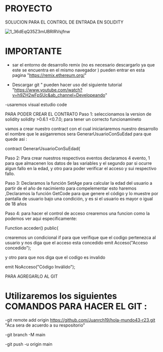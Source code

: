 # PROYECTO
SOLUCION PARA EL CONTROL DE ENTRADA EN SOLIDITY 

![1_36dEqQ35Z3mUBRIRVsjfnw](https://user-images.githubusercontent.com/91889338/142859511-212fa232-a72c-4a8c-8c49-bd4746684069.png)

# IMPORTANTE
- sar el entorno de desarrollo remix (no es necesario descargarlo ya que este se encuentra en el mismo navegador ) pueden entrar en esta pagina "https://remix.ethereum.org/"

- Descargar git " pueden hacer uso del siguiente tutorial "https://www.youtube.com/watch?v=h9ZH2wFpSUc&ab_channel=Developeando"
 
-usaremos visual estudio code


PARA PODER CREAR EL CONTRATO 
 Paso 1:
 seleccionamos la version de solidity solidity >0.6.1 <0.7.0; para tener un correcto funcionamineto
 
 
 vamos a crear nuestro contract con el cual iniciariaremos nuestro desarrollo el nombre que le asiganremos sera GenerarUsuarioConSuEdad para que quede asi :
 
 contract GenerarUsuarioConSuEdad{
 
 Paso 2:
 Para crear nuestros respectivos eventos declaramos 4 evento, 1 para que almacenen los datos de las variables y el segundo par si ocurre algun fallo en la edad, y otro para poder verificar el acceso y sui respectivo fallo.
 
 Paso 3:
 Declaramos la función SetAge para calcular la edad del usuario a partir de el año de nacimiento para compelementar esto haremos ,Declaramos la función GetCode para que genere el código y lo muestre por pantalla de usuario bajo una condición, y es si el usuario es mayor o igual de 18 años
 
 Paso 4:
 para hacer el control de acceso crearemos una funcion como la podemos ver aqui especificamente:
 
 Function acceder() public{
 
 crearemos un condicional if para que verifique que el codigo pertenezca al usuario y nos diga que el acceso esta concedido
  emit Acceso("Acceso concedido"); 
  
 
 y otro para que nos diga que el codigo es invalido
 
 
 emit NoAcceso("Código Inválido");
 
 
 PARA AGREGARLO AL GIT
 
 # Utilizaremos los siguientes COMANDOS PARA HACER EL GIT :
 
-git remote add origin https://github.com/Juanrch19/hola-mundo43-r23.git "Aca sera de acuerdo a su respositorio"

-git branch -M main

-git push -u origin main
 
 
